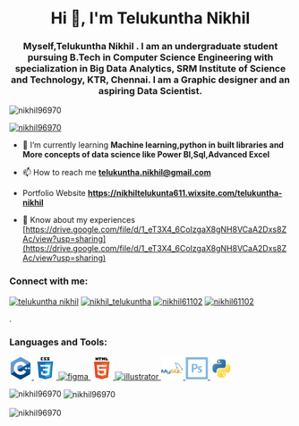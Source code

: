 <h1 align="center">Hi 👋, I'm Telukuntha Nikhil</h1>
<h3 align="center">Myself,Telukuntha Nikhil . I am an undergraduate student pursuing B.Tech in Computer Science Engineering with specialization in Big Data Analytics, SRM Institute of Science and Technology, KTR, Chennai. I am a Graphic designer and an aspiring Data Scientist.</h3>

<p align="left"> <img src="https://komarev.com/ghpvc/?username=nikhil96970&label=Profile%20views&color=0e75b6&style=flat" alt="nikhil96970" /> </p>

<p align="left"> <a href="https://github.com/ryo-ma/github-profile-trophy"><img src="https://github-profile-trophy.vercel.app/?username=nikhil96970" alt="nikhil96970" /></a> </p>

- 🌱 I’m currently learning **Machine learning,python in built libraries and More concepts of data science like Power BI,Sql,Advanced Excel**

- 📫 How to reach me **telukuntha.nikhil@gmail.com**
- Portfolio Website **https://nikhiltelukunta611.wixsite.com/telukuntha-nikhil**
- 📄 Know about my experiences [https://drive.google.com/file/d/1_eT3X4_6CoIzgaX8gNH8VCaA2Dxs8ZAc/view?usp=sharing](https://drive.google.com/file/d/1_eT3X4_6CoIzgaX8gNH8VCaA2Dxs8ZAc/view?usp=sharing)

<h3 align="left">Connect with me:</h3>
<p align="left">
<a href="https://linkedin.com/in/telukuntha nikhil" target="blank"><img align="center" src="https://raw.githubusercontent.com/rahuldkjain/github-profile-readme-generator/master/src/images/icons/Social/linked-in-alt.svg" alt="telukuntha nikhil" height="30" width="40" /></a>
<a href="https://instagram.com/nikhil_telukuntha" target="blank"><img align="center" src="https://raw.githubusercontent.com/rahuldkjain/github-profile-readme-generator/master/src/images/icons/Social/instagram.svg" alt="nikhil_telukuntha" height="30" width="40" /></a>
<a href="https://www.codechef.com/users/nikhil61102" target="blank"><img align="center" src="https://cdn.jsdelivr.net/npm/simple-icons@3.1.0/icons/codechef.svg" alt="nikhil61102" height="30" width="40" /></a>
<a href="https://leetcode.com/nikhil61102/" target="blank"><img align="center" src="https://raw.githubusercontent.com/rahuldkjain/github-profile-readme-generator/master/src/images/icons/Social/leet-code.svg" alt="nikhil61102" height="30" width="40" /></a>
</p>.

<h3 align="left">Languages and Tools:</h3>
<p align="left"> <a href="https://www.w3schools.com/cpp/" target="_blank" rel="noreferrer"> <img src="https://raw.githubusercontent.com/devicons/devicon/master/icons/cplusplus/cplusplus-original.svg" alt="cplusplus" width="40" height="40"/> </a> <a href="https://www.w3schools.com/css/" target="_blank" rel="noreferrer"> <img src="https://raw.githubusercontent.com/devicons/devicon/master/icons/css3/css3-original-wordmark.svg" alt="css3" width="40" height="40"/> </a> <a href="https://www.figma.com/" target="_blank" rel="noreferrer"> <img src="https://www.vectorlogo.zone/logos/figma/figma-icon.svg" alt="figma" width="40" height="40"/> </a> <a href="https://www.w3.org/html/" target="_blank" rel="noreferrer"> <img src="https://raw.githubusercontent.com/devicons/devicon/master/icons/html5/html5-original-wordmark.svg" alt="html5" width="40" height="40"/> </a> <a href="https://www.adobe.com/in/products/illustrator.html" target="_blank" rel="noreferrer"> <img src="https://www.vectorlogo.zone/logos/adobe_illustrator/adobe_illustrator-icon.svg" alt="illustrator" width="40" height="40"/> </a> <a href="https://www.mysql.com/" target="_blank" rel="noreferrer"> <img src="https://raw.githubusercontent.com/devicons/devicon/master/icons/mysql/mysql-original-wordmark.svg" alt="mysql" width="40" height="40"/> </a> <a href="https://www.photoshop.com/en" target="_blank" rel="noreferrer"> <img src="https://raw.githubusercontent.com/devicons/devicon/master/icons/photoshop/photoshop-line.svg" alt="photoshop" width="40" height="40"/> </a> <a href="https://www.python.org" target="_blank" rel="noreferrer"> <img src="https://raw.githubusercontent.com/devicons/devicon/master/icons/python/python-original.svg" alt="python" width="40" height="40"/> </a> </p>

<p><img align="left" src="https://github-readme-stats.vercel.app/api/top-langs?username=nikhil96970&show_icons=true&locale=en&layout=compact" alt="nikhil96970" /></p>

<p>&nbsp;<img align="center" src="https://github-readme-stats.vercel.app/api?username=nikhil96970&show_icons=true&locale=en" alt="nikhil96970" /></p>

<p><img align="center" src="https://github-readme-streak-stats.herokuapp.com/?user=nikhil96970&" alt="nikhil96970" /></p>
